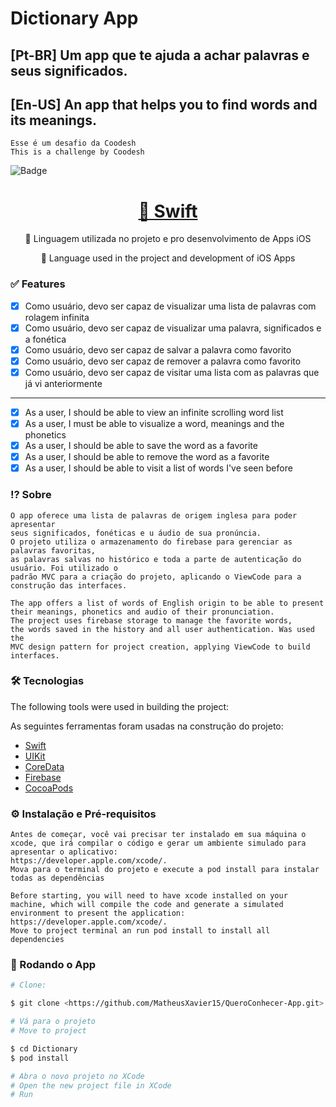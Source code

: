 #  Dictionary App
## [Pt-BR] Um app que te ajuda a achar palavras e seus significados.
## [En-US] An app that helps you to find words and its meanings.

    Esse é um desafio da Coodesh
    This is a challenge by Coodesh

![Badge](https://img.shields.io/static/v1?label=Swift&message=5.6.0&color=orange&logo=swift)

<h1 align="center">
    <a href="https://developer.apple.com/swift/">🔗 Swift</a>
</h1>
<p align="center">🚀 Linguagem utilizada no projeto e pro desenvolvimento de Apps iOS</p>
<p align="center">🚀 Language used in the project and development of iOS Apps</p>

### ✅ Features

- [x]  Como usuário, devo ser capaz de visualizar uma lista de palavras com rolagem infinita
- [x]  Como usuário, devo ser capaz de visualizar uma palavra, significados e a fonética
- [x]  Como usuário, devo ser capaz de salvar a palavra como favorito
- [x]  Como usuário, devo ser capaz de remover a palavra como favorito
- [x]  Como usuário, devo ser capaz de visitar uma lista com as palavras que já vi anteriormente
---
- [x]  As a user, I should be able to view an infinite scrolling word list
- [x]  As a user, I must be able to visualize a word, meanings and the phonetics
- [x]  As a user, I should be able to save the word as a favorite
- [x]  As a user, I should be able to remove the word as a favorite
- [x]  As a user, I should be able to visit a list of words I've seen before

### ⁉️ Sobre

    O app oferece uma lista de palavras de origem inglesa para poder apresentar
    seus significados, fonéticas e u áudio de sua pronúncia.
    O projeto utiliza o armazenamento do firebase para gerenciar as palavras favoritas,
    as palavras salvas no histórico e toda a parte de autenticação do usuário. Foi utilizado o 
    padrão MVC para a criação do projeto, aplicando o ViewCode para a construção das interfaces. 

    The app offers a list of words of English origin to be able to present
    their meanings, phonetics and audio of their pronunciation.
    The project uses firebase storage to manage the favorite words,
    the words saved in the history and all user authentication. Was used the
    MVC design pattern for project creation, applying ViewCode to build interfaces.


### 🛠 Tecnologias

The following tools were used in building the project:

As seguintes ferramentas foram usadas na construção do projeto:

- [Swift](https://developer.apple.com/swift/)
- [UIKit](https://developer.apple.com/documentation/uikit)
- [CoreData](https://developer.apple.com/documentation/coredata)
- [Firebase](https://firebase.google.com/docs)
- [CocoaPods](https://cocoapods.org/)

### ⚙️ Instalação e Pré-requisitos

    Antes de começar, você vai precisar ter instalado em sua máquina o xcode, que irá compilar o código e gerar um ambiente simulado para apresentar o aplicativo:
    https://developer.apple.com/xcode/.
    Mova para o terminal do projeto e execute a pod install para instalar todas as dependências

    Before starting, you will need to have xcode installed on your machine, which will compile the code and generate a simulated environment to present the application:
    https://developer.apple.com/xcode/.
    Move to project terminal an run pod install to install all dependencies

### 🎲 Rodando o App

```bash
# Clone:

$ git clone <https://github.com/MatheusXavier15/QueroConhecer-App.git>

# Vá para o projeto
# Move to project

$ cd Dictionary
$ pod install

# Abra o novo projeto no XCode
# Open the new project file in XCode
# Run
```



